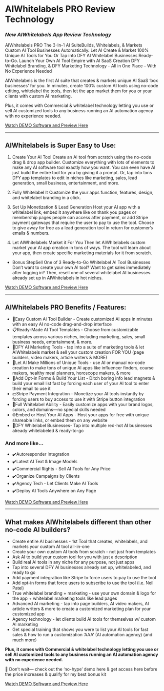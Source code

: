 # AIWhitelabels PRO Review Technology
### _New AIWhitelabels App Review Technology_

AIWhitelabels PRO The 3-In-1 AI SuiteBuilds, Whitelabels, & Markets Custom AI Tool Businesses Automatically. Let AI Create & Market 100% Unique AI Tools for You Or Tap into DFY AI Whitelabel Businesses Ready-to-Go. Launch Your Own AI Tool Empire with AI SaaS Creation DFY Whitelabel Branding, & DFY Marketing Technology - All in One Place – With No Experience Needed

AIWhitelabels is the first AI suite that creates & markets unique AI SaaS ‘box businesses’ for you. In minutes, create 100% custom AI tools using no-code editing, whitelabel the tools, then let the app market them for you or your clients with custom AI marketing.

Plus, it comes with Commercial & whitelabel technology letting you use or sell AI customized tools to any business running an AI automation agency with no experience needed.  

[Watch DEMO Software and Preview Here](https://jvz9.com/c/25336/413443/)

---

## AIWhitelabels is Super Easy to Use:

1. Create Your AI Tool
Create an AI tool from scratch using the no-code drag & drop app builder. Customize everything with lots of elements to make any AI software tool exactly how you want. You can even have AI just build the entire tool for you by giving it a prompt.
Or, tap into tons DFY app templates to edit in niches like marketing, sales, lead generation, small business, entertainment, and more.

3. Fully Whitelabel It
Customize the your apps function, features, design, and whitelabel branding in a click.

4. Set Up Monetization & Lead Generation
Host your AI app with a whitelabel link, embed it anywhere like on thank you pages or membership pages people can access after payment, or add Stripe payment gateways that require the user to pay to use the tool.
Choose to give away for free as a lead generation tool in return for customer’s emails & numbers.  

5. Let AIWhitelabels Market it For You
Then let AIWhitelabels custom market your AI app creation in tons of ways. The tool will learn about your app, then create specific marketing materials for it from scratch.

* Bonus StepSell One of 3 Ready-to-Go Whitelabel AI Tool Businesses
Don’t want to create your own AI tool? Want to get sales immediately after logging in? Then, resell one of several whitelabel AI businesses already set up in AIWhitelabels in hot niches.

[Watch DEMO Software and Preview Here](https://jvz9.com/c/25336/413443/)

---


## AIWhitelabels PRO Benefits / Features:

* 🚀Easy Custom AI Tool Builder - Create customized AI apps in minutes with an easy AI no-code drag-and-drop interface
* 📋Ready-Made AI Tool Templates - Choose from customizable templates across various niches, including marketing, sales, small business needs, entertainment, & more. 
* 🤖DFY AI Marketing Tools - tap into a suite of marketing tools & let AIWhitelabels market & sell your custom creation FOR YOU (page builders, video makers, article writers & MORE)
* 🤯Let AI Make Millions of Unique Tools - use AI or manual no-code creation to make tons of unique AI apps like influencer finders, course makers, healthy meal planners, horoscope makers, & more
* 📩Add Opt-in Forms & Build Your List - Ditch boring info lead magnets & build your email list fast by forcing each user of your AI tool to enter their email to use it 
* 💵Stripe Payment Integration - Monetize your AI tools instantly by forcing users to buy access to use it with Stripe button integration
* 🌟Full Whitelabel Ability - Easily customize apps with your brand logos, colors, and domains—no special skills needed
* 🌐Embed or Host Your AI Apps - Host your apps for free with unique shareable links, or embed them on any website
* 🦾DFY Whitelabel Businesses- Tap into multiple red-hot AI businesses already whitelabeled & ready-to-go 

### And more like…

* ✔️Autoresponder Integration
* ✔️Latest AI Text & Image Models
* ✔️Commercial Rights - Sell AI Tools for Any Price
* ✔️Organize Campaigns by Clients
* ✔️Agency Tech - Let Clients Make AI Tools
* ✔️Deploy AI Tools Anywhere on Any Page

[Watch DEMO Software and Preview Here](https://jvz9.com/c/25336/413443/)

---

## What makes AIWhitelabels different than other no-code AI builders?

* Create entire AI businesses - 1st Tool that creates, whitelabels, and markets your custom AI tool all-in-one
* Create your own custom AI tools from scratch - not just from templates
* Ask AI to build your custom tool for you with just a description
* Build real AI tools in any niche for any purpose, not just apps 
* Tap into several DFY AI businesses already set up, whitelabeled, and ready to go
* Add payment integration like Stripe to force users to pay to use the tool
* Add opt-in forms that force users to subscribe to use the tool (i.e. Neil Patel)
* True whitelabel branding + marketing - use your own domain & logo for the app + whitelabel marketing tools like lead pages 
* Advanced AI marketing - tap into page builders, AI video makers, AI article writers & more to create a customized marketing plan for your customized app
* Agency technology - let clients build AI tools for themselves w/ custom AI marketing
* Get special training that shows you were to list your AI tools for fast sales & how to run a customization ‘AAA’ (AI automation agency)
(and much more)

**Plus, it comes with Commercial & whitelabel technology letting you use or sell AI customized tools to any business running an AI automation agency with no experience needed.**

🚨 Don’t wait— check out the ‘no-hype’ demo here & get access here before the price increases & qualify for my best bonus kit

[Watch DEMO Software and Preview Here](https://jvz9.com/c/25336/413443/)
